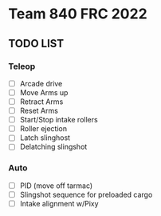 # Team 840 FRC 2022

## TODO LIST

### Teleop

- [ ] Arcade drive
- [ ] Move Arms up
- [ ] Retract Arms
- [ ] Reset Arms
- [ ] Start/Stop intake rollers 
- [ ] Roller ejection
- [ ] Latch slinghost
- [ ] Delatching slingshot

### Auto

- [ ] PID (move off tarmac)
- [ ] Slingshot sequence for preloaded cargo
- [ ] Intake alignment w/Pixy